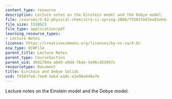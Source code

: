 ```yaml
---
content_type: resource
description: Lecture notes on the Einstein model and the Debye model.
file: /courses/5-62-physical-chemistry-ii-spring-2008/f5503fe67ee01eb4a10ce2e96e048a7e_22_562ln08.pdf
file_size: 1510623
file_type: application/pdf
learning_resource_types:
- Lecture Notes
license: https://creativecommons.org/licenses/by-nc-sa/4.0/
ocw_type: OCWFile
parent_title: Lecture Notes
parent_type: CourseSection
parent_uid: 3691784a-a649-a9d4-7bde-3e96c453997c
resourcetype: Document
title: Einstein and Debye Solids
uid: f5503fe6-7ee0-1eb4-a10c-e2e96e048a7e
---
```

Lecture notes on the Einstein model and the Debye model.